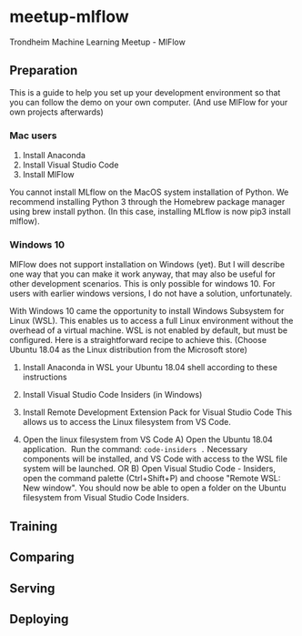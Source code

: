 # meetup-mlflow
Trondheim Machine Learning Meetup - MlFlow

## Preparation
This is a guide to help you set up your development environment so that you can follow the demo on your own computer. (And use MlFlow for your own projects afterwards)
### Mac users
1. Install Anaconda
2. Install Visual Studio Code
3. Install MlFlow

You cannot install MLflow on the MacOS system installation of Python. We recommend installing Python 3 through the Homebrew package manager using brew install python. (In this case, installing MLflow is now pip3 install mlflow).

### Windows 10
MlFlow does not support installation on Windows (yet). But I will describe one way that you can make it work anyway, that may also be useful for other development scenarios. This is only possible for windows 10. For users with earlier windows versions, I do not have a solution, unfortunately.

With Windows 10 came the opportunity to install Windows Subsystem for Linux (WSL). This enables us to access a full Linux environment without the overhead of a virtual machine. WSL is not enabled by default, but must be configured. Here is a straightforward recipe to achieve this. (Choose Ubuntu 18.04 as the Linux distribution from the Microsoft store)
1. Install Anaconda in WSL your Ubuntu 18.04 shell according to these instructions
2. Install Visual Studio Code Insiders (in Windows)
3. Install Remote Development Extension Pack for Visual Studio Code
This allows us to access the Linux filesystem from VS Code.

4. Open the linux filesystem from VS Code 
A)
Open the Ubuntu 18.04 application. 
Run the command:
```code-insiders .```
Necessary components will be installed, and VS Code with access to the WSL file system will be launched.
OR
B) 
Open Visual Studio Code - Insiders, open the command palette (Ctrl+Shift+P) and choose "Remote WSL: New window".
You should now be able to open a folder on the Ubuntu filesystem from Visual Studio Code Insiders. 

## Training 

## Comparing

## Serving

## Deploying


